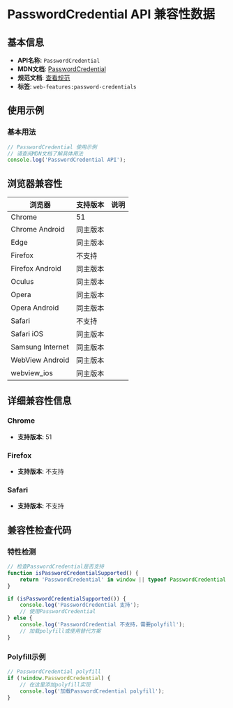 # PasswordCredential API 兼容性数据

## 基本信息

- **API名称**: `PasswordCredential`
- **MDN文档**: [PasswordCredential](https://developer.mozilla.org/docs/Web/API/PasswordCredential)
- **规范文档**: [查看规范](https://w3c.github.io/webappsec-credential-management/#passwordcredential-interface)
- **标签**: `web-features:password-credentials`

## 使用示例

### 基本用法

```javascript
// PasswordCredential 使用示例
// 请查阅MDN文档了解具体用法
console.log('PasswordCredential API');
```

## 浏览器兼容性

| 浏览器 | 支持版本 | 说明 |
|--------|----------|------|
| Chrome | 51 |  |
| Chrome Android | 同主版本 |  |
| Edge | 同主版本 |  |
| Firefox | 不支持 |  |
| Firefox Android | 同主版本 |  |
| Oculus | 同主版本 |  |
| Opera | 同主版本 |  |
| Opera Android | 同主版本 |  |
| Safari | 不支持 |  |
| Safari iOS | 同主版本 |  |
| Samsung Internet | 同主版本 |  |
| WebView Android | 同主版本 |  |
| webview_ios | 同主版本 |  |

## 详细兼容性信息

### Chrome

- **支持版本**: 51

### Firefox

- **支持版本**: 不支持

### Safari

- **支持版本**: 不支持

## 兼容性检查代码

### 特性检测

```javascript
// 检查PasswordCredential是否支持
function isPasswordCredentialSupported() {
    return 'PasswordCredential' in window || typeof PasswordCredential !== 'undefined';
}

if (isPasswordCredentialSupported()) {
    console.log('PasswordCredential 支持');
    // 使用PasswordCredential
} else {
    console.log('PasswordCredential 不支持，需要polyfill');
    // 加载polyfill或使用替代方案
}
```

### Polyfill示例

```javascript
// PasswordCredential polyfill
if (!window.PasswordCredential) {
    // 在这里添加polyfill实现
    console.log('加载PasswordCredential polyfill');
}
```

